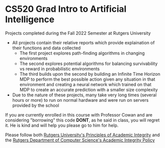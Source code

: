 # CS520 Grad Intro to Artificial Intelligence
 Projects completed during the Fall 2022 Semester at Rutgers University
 * All projects contain their relative reports which provide explaination of their functions and data collected
   * The first project explores path-finding algorithms in changing environments
   * The second explores potential algorithms for balancing survivability vs reward in probabilistic environments 
   * The third builds upon the second by building an Infinite Time Horizon MDP to perform the best possible action given any situation in that environment and creating a neural network which trained on that MDP to create an accurate prediction with a smaller size complexity
 * Due to the nature of these projects, many take very long times (several hours or more) to run on normal hardware and were run on servers provided by the school
 
 If you are currently enrolled in this course with Professor Cowan and are considering "borrowing" this code **DONT**, as he said in class, you will regret it. He is kind and will help you please go to him for help.

 Please follow both [Rutgers University's Principles of Academic Integrity](http://academicintegrity.rutgers.edu/) and the [Rutgers Department of Computer Science's Academic Integrity Policy](https://www.cs.rutgers.edu/academics/undergraduate/academic-integrity-policy)
